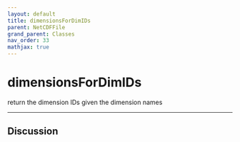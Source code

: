 ```yaml
---
layout: default
title: dimensionsForDimIDs
parent: NetCDFFile
grand_parent: Classes
nav_order: 33
mathjax: true
---
```


#  dimensionsForDimIDs

return the dimension IDs given the dimension names


---

## Discussion

  
